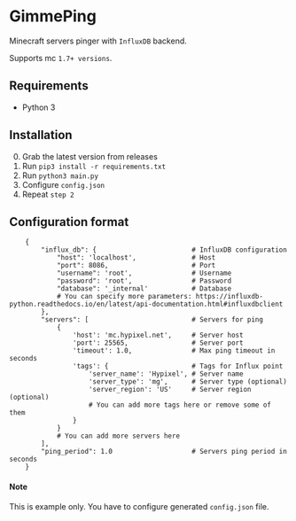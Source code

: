 # GimmePing

Minecraft servers pinger with `InfluxDB` backend.

Supports mc `1.7+ versions`.

## Requirements

- Python 3

## Installation

0. Grab the latest version from releases
1. Run `pip3 install -r requirements.txt`
2. Run `python3 main.py`
3. Configure `config.json`
4. Repeat `step 2`

## Configuration format

        {
            "influx_db": {                        # InfluxDB configuration
                "host": 'localhost',              # Host
                "port": 8086,                     # Port
                "username": 'root',               # Username
                "password": 'root',               # Password
                "database": '_internal'           # Database
                # You can specify more parameters: https://influxdb-python.readthedocs.io/en/latest/api-documentation.html#influxdbclient
            },
            "servers": [                          # Servers for ping
                {
                    'host': 'mc.hypixel.net',     # Server host
                    'port': 25565,                # Server port
                    'timeout': 1.0,               # Max ping timeout in seconds
                    'tags': {                     # Tags for Influx point
                        'server_name': 'Hypixel', # Server name
                        'server_type': 'mg',      # Server type (optional)
                        'server_region': 'US'     # Server region (optional)
                        # You can add more tags here or remove some of them
                    }
                }
                # You can add more servers here
            ],
            "ping_period": 1.0                    # Servers ping period in seconds
        }

#### Note

This is example only. You have to configure generated `config.json` file.